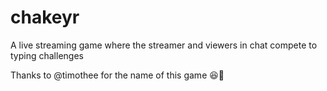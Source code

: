 # chakeyr
A live streaming game where the streamer and viewers in chat compete to typing challenges

Thanks to @timothee for the name of this game 😆🙏
